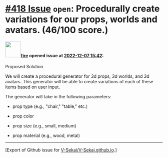 # [\#418 Issue](https://github.com/V-Sekai/V-Sekai.github.io/issues/418) `open`: Procedurally create variations for our props, worlds and avatars. (46/100 score.)

#### <img src="https://avatars.githubusercontent.com/u/32321?u=c2e06a3d2b49a467aa907e54aa259516440267cc&v=4" width="50">[fire](https://github.com/fire) opened issue at [2022-12-07 15:42](https://github.com/V-Sekai/V-Sekai.github.io/issues/418):

Proposed Solution

We will create a procedural generator for 3d props, 3d worlds, and 3d avatars. This generator will be able to create variations of each of these items based on user input.

The generator will take in the following parameters:

-	prop type (e.g., "chair," "table," etc.)

-	prop color

-	prop size (e.g., small, medium)

-	prop material (e.g., wood, metal)




-------------------------------------------------------------------------------



[Export of Github issue for [V-Sekai/V-Sekai.github.io](https://github.com/V-Sekai/V-Sekai.github.io).]
